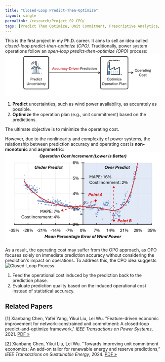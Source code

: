 ```yaml
---
title: "Closed-Loop Predict-Then-Optimize"
layout: single
permalink: /research/Project_02_CPO/
tags: [Predict Then Optimize, Unit Commitment, Prescriptive Analytics, Value-Oriented Prediction, Bi-Level Mixed-Integer Programming]
---
```


This is the first project in my Ph.D. career. It aims to sell an idea called *closed-loop predict-then-optimize (CPO).* Traditionally, power system operations follow an *open-loop predict-then-optimize (OPO)* process:
![Open-Loop Process](/assets/images/Project_02_Fig02_OPO.gif)

1. **Predict** uncertainties, such as wind power availability, as accurately as possible.
2. **Optimize** the operation plan (e.g., unit commitment) based on the predictions.

The ultimate objective is to minimize the operating cost.

However, due to the nonlinearity and complexity of power systems, the relationship between prediction accuracy and operating cost is **non-monotonic** and **asymmetric**:
![Accuracy–Cost Relationship](/assets/images/Project_02_Fig03_Trend.jpeg)

As a result, the operating cost may suffer from the OPO approach, as OPO focuses solely on immediate prediction accuracy without considering the prediction's impact on operations. To address this, the CPO idea suggests:
![Closed-Loop Process](/assets/images/Project_02_Fig04_CPO.gif)

1. Feed the operational cost induced by the prediction back to the prediction phase.
2. Evaluate prediction quality based on the induced operational cost instead of statistical accuracy.



## Related Papers

[1] Xianbang Chen, Yafei Yang, Yikui Liu, Lei Wu. "Feature-driven economic improvement for network-constrained unit commitment: A closed-loop predict-and-optimize framework," *IEEE Transactions on Power Systems*, 2021. [PDF »](/assets/papers/Project_02_Paper_01.pdf)

[2] Xianbang Chen, Yikui Liu, Lei Wu. "Towards improving unit commitment economics: An add-on tailor for renewable energy and reserve predictions," *IEEE Transactions on Sustainable Energy*, 2024. [PDF »](/assets/papers/Project_02_Paper_02.pdf)
